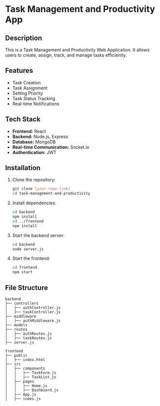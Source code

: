 # Task Management and Productivity App

## Description
This is a Task Management and Productivity Web Application. It allows users to create, assign, track, and manage tasks efficiently.

## Features
- Task Creation
- Task Assignment
- Setting Priority
- Task Status Tracking
- Real-time Notifications

## Tech Stack
- **Frontend:** React
- **Backend:** Node.js, Express
- **Database:** MongoDB
- **Real-time Communication:** Socket.io
- **Authentication:** JWT

## Installation
1. Clone the repository:
    ```sh
    git clone [your-repo-link]
    cd task-management-and-productivity
    ```

2. Install dependencies:
    ```sh
    cd backend
    npm install
    cd ../frontend
    npm install
    ```

3. Start the backend server:
    ```sh
    cd backend
    node server.js
    ```

4. Start the frontend:
    ```sh
    cd frontend
    npm start
    ```

## File Structure
```plaintext
backend
├── controllers
│   ├── authController.js
│   ├── taskController.js
├── middleware
│   ├── authMiddleware.js
├── models
├── routes
│   ├── authRoutes.js
│   ├── taskRoutes.js
├── server.js

frontend
├── public
│   ├── index.html
├── src
│   ├── components
│   │   ├── TaskForm.js
│   │   ├── TaskList.js
│   ├── pages
│   │   ├── Home.js
│   │   ├── Dashboard.js
│   ├── App.js
│   ├── index.js
```

